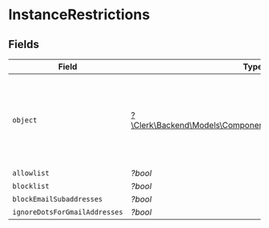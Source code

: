 # InstanceRestrictions


## Fields

| Field                                                                                                                 | Type                                                                                                                  | Required                                                                                                              | Description                                                                                                           |
| --------------------------------------------------------------------------------------------------------------------- | --------------------------------------------------------------------------------------------------------------------- | --------------------------------------------------------------------------------------------------------------------- | --------------------------------------------------------------------------------------------------------------------- |
| `object`                                                                                                              | [?\Clerk\Backend\Models\Components\InstanceRestrictionsObject](../../Models/Components/InstanceRestrictionsObject.md) | :heavy_minus_sign:                                                                                                    | String representing the object's type. Objects of the same type share the same value.                                 |
| `allowlist`                                                                                                           | *?bool*                                                                                                               | :heavy_minus_sign:                                                                                                    | N/A                                                                                                                   |
| `blocklist`                                                                                                           | *?bool*                                                                                                               | :heavy_minus_sign:                                                                                                    | N/A                                                                                                                   |
| `blockEmailSubaddresses`                                                                                              | *?bool*                                                                                                               | :heavy_minus_sign:                                                                                                    | N/A                                                                                                                   |
| `ignoreDotsForGmailAddresses`                                                                                         | *?bool*                                                                                                               | :heavy_minus_sign:                                                                                                    | N/A                                                                                                                   |